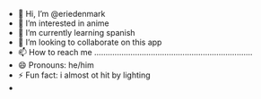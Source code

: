 - 👋 Hi, I’m @eriedenmark
- 👀 I’m interested in anime
- 🌱 I’m currently learning spanish
- 💞️ I’m looking to collaborate on this app
- 📫 How to reach me ......................................................................
- 😄 Pronouns: he/him
- ⚡ Fun fact: i almost ot hit by lighting
- 

<!---
eriedenmark/eriedenmark is a ✨ special ✨ repository because its `README.md` (this file) appears on your GitHub profile.
You can click the Preview link to take a look at your changes.
--->

